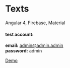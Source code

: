 # Texts

Angular 4, Firebase, Material

#### test account: <br>
<b>email:</b> admin@admin.admin <br>
<b>password:</b> admin

<a href="https://text-bank.firebaseapp.com">Demo</a>
